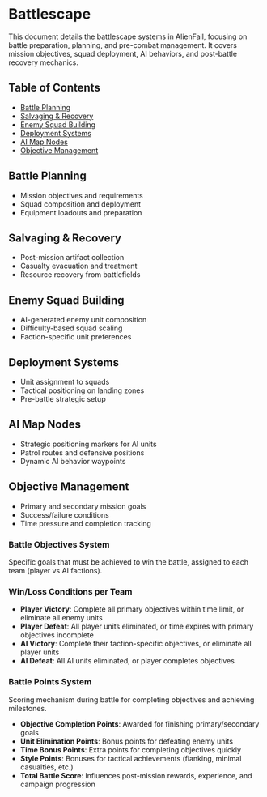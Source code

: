 # Battlescape

This document details the battlescape systems in AlienFall, focusing on battle preparation, planning, and pre-combat management. It covers mission objectives, squad deployment, AI behaviors, and post-battle recovery mechanics.

## Table of Contents

- [Battle Planning](#battle-planning)
- [Salvaging & Recovery](#salvaging--recovery)
- [Enemy Squad Building](#enemy-squad-building)
- [Deployment Systems](#deployment-systems)
- [AI Map Nodes](#ai-map-nodes)
- [Objective Management](#objective-management)

## Battle Planning
- Mission objectives and requirements
- Squad composition and deployment
- Equipment loadouts and preparation

## Salvaging & Recovery
- Post-mission artifact collection
- Casualty evacuation and treatment
- Resource recovery from battlefields

## Enemy Squad Building
- AI-generated enemy unit composition
- Difficulty-based squad scaling
- Faction-specific unit preferences

## Deployment Systems
- Unit assignment to squads
- Tactical positioning on landing zones
- Pre-battle strategic setup

## AI Map Nodes
- Strategic positioning markers for AI units
- Patrol routes and defensive positions
- Dynamic AI behavior waypoints

## Objective Management
- Primary and secondary mission goals
- Success/failure conditions
- Time pressure and completion tracking

### Battle Objectives System
Specific goals that must be achieved to win the battle, assigned to each team (player vs AI factions).

### Win/Loss Conditions per Team
- **Player Victory**: Complete all primary objectives within time limit, or eliminate all enemy units
- **Player Defeat**: All player units eliminated, or time expires with primary objectives incomplete
- **AI Victory**: Complete their faction-specific objectives, or eliminate all player units
- **AI Defeat**: All AI units eliminated, or player completes objectives

### Battle Points System
Scoring mechanism during battle for completing objectives and achieving milestones.
- **Objective Completion Points**: Awarded for finishing primary/secondary goals
- **Unit Elimination Points**: Bonus points for defeating enemy units
- **Time Bonus Points**: Extra points for completing objectives quickly
- **Style Points**: Bonuses for tactical achievements (flanking, minimal casualties, etc.)
- **Total Battle Score**: Influences post-mission rewards, experience, and campaign progression